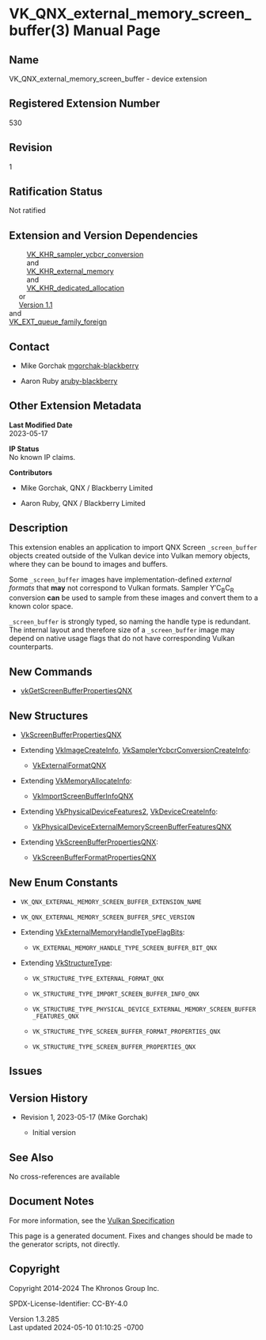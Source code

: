# VK_QNX_external_memory_screen_buffer(3) Manual Page

## Name

VK_QNX_external_memory_screen_buffer - device extension



## <a href="#_registered_extension_number" class="anchor"></a>Registered Extension Number

530

## <a href="#_revision" class="anchor"></a>Revision

1

## <a href="#_ratification_status" class="anchor"></a>Ratification Status

Not ratified

## <a href="#_extension_and_version_dependencies" class="anchor"></a>Extension and Version Dependencies

        
[VK_KHR_sampler_ycbcr_conversion](https://registry.khronos.org/vulkan/specs/1.3-extensions/man/html/VK_KHR_sampler_ycbcr_conversion.html)  
         and  
         [VK_KHR_external_memory](https://registry.khronos.org/vulkan/specs/1.3-extensions/man/html/VK_KHR_external_memory.html)  
         and  
        
[VK_KHR_dedicated_allocation](https://registry.khronos.org/vulkan/specs/1.3-extensions/man/html/VK_KHR_dedicated_allocation.html)  
     or  
     [Version 1.1](#versions-1.1)  
and  
[VK_EXT_queue_family_foreign](https://registry.khronos.org/vulkan/specs/1.3-extensions/man/html/VK_EXT_queue_family_foreign.html)  

## <a href="#_contact" class="anchor"></a>Contact

- Mike Gorchak <a
  href="https://github.com/KhronosGroup/Vulkan-Docs/issues/new?body=%5BVK_QNX_external_memory_screen_buffer%5D%20@mgorchak-blackberry%0A*Here%20describe%20the%20issue%20or%20question%20you%20have%20about%20the%20VK_QNX_external_memory_screen_buffer%20extension*"
  target="_blank" rel="nofollow noopener"><em></em>mgorchak-blackberry</a>

- Aaron Ruby <a
  href="https://github.com/KhronosGroup/Vulkan-Docs/issues/new?body=%5BVK_QNX_external_memory_screen_buffer%5D%20@aruby-blackberry%0A*Here%20describe%20the%20issue%20or%20question%20you%20have%20about%20the%20VK_QNX_external_memory_screen_buffer%20extension*"
  target="_blank" rel="nofollow noopener"><em></em>aruby-blackberry</a>

## <a href="#_other_extension_metadata" class="anchor"></a>Other Extension Metadata

**Last Modified Date**  
2023-05-17

**IP Status**  
No known IP claims.

**Contributors**  
- Mike Gorchak, QNX / Blackberry Limited

- Aaron Ruby, QNX / Blackberry Limited

## <a href="#_description" class="anchor"></a>Description

This extension enables an application to import QNX Screen
`_screen_buffer` objects created outside of the Vulkan device into
Vulkan memory objects, where they can be bound to images and buffers.

Some `_screen_buffer` images have implementation-defined *external
formats* that **may** not correspond to Vulkan formats. Sampler
Y′C<sub>B</sub>C<sub>R</sub> conversion **can** be used to sample from
these images and convert them to a known color space.

`_screen_buffer` is strongly typed, so naming the handle type is
redundant. The internal layout and therefore size of a `_screen_buffer`
image may depend on native usage flags that do not have corresponding
Vulkan counterparts.

## <a href="#_new_commands" class="anchor"></a>New Commands

- [vkGetScreenBufferPropertiesQNX](https://registry.khronos.org/vulkan/specs/1.3-extensions/man/html/vkGetScreenBufferPropertiesQNX.html)

## <a href="#_new_structures" class="anchor"></a>New Structures

- [VkScreenBufferPropertiesQNX](https://registry.khronos.org/vulkan/specs/1.3-extensions/man/html/VkScreenBufferPropertiesQNX.html)

- Extending [VkImageCreateInfo](https://registry.khronos.org/vulkan/specs/1.3-extensions/man/html/VkImageCreateInfo.html),
  [VkSamplerYcbcrConversionCreateInfo](https://registry.khronos.org/vulkan/specs/1.3-extensions/man/html/VkSamplerYcbcrConversionCreateInfo.html):

  - [VkExternalFormatQNX](https://registry.khronos.org/vulkan/specs/1.3-extensions/man/html/VkExternalFormatQNX.html)

- Extending [VkMemoryAllocateInfo](https://registry.khronos.org/vulkan/specs/1.3-extensions/man/html/VkMemoryAllocateInfo.html):

  - [VkImportScreenBufferInfoQNX](https://registry.khronos.org/vulkan/specs/1.3-extensions/man/html/VkImportScreenBufferInfoQNX.html)

- Extending [VkPhysicalDeviceFeatures2](https://registry.khronos.org/vulkan/specs/1.3-extensions/man/html/VkPhysicalDeviceFeatures2.html),
  [VkDeviceCreateInfo](https://registry.khronos.org/vulkan/specs/1.3-extensions/man/html/VkDeviceCreateInfo.html):

  - [VkPhysicalDeviceExternalMemoryScreenBufferFeaturesQNX](https://registry.khronos.org/vulkan/specs/1.3-extensions/man/html/VkPhysicalDeviceExternalMemoryScreenBufferFeaturesQNX.html)

- Extending
  [VkScreenBufferPropertiesQNX](https://registry.khronos.org/vulkan/specs/1.3-extensions/man/html/VkScreenBufferPropertiesQNX.html):

  - [VkScreenBufferFormatPropertiesQNX](https://registry.khronos.org/vulkan/specs/1.3-extensions/man/html/VkScreenBufferFormatPropertiesQNX.html)

## <a href="#_new_enum_constants" class="anchor"></a>New Enum Constants

- `VK_QNX_EXTERNAL_MEMORY_SCREEN_BUFFER_EXTENSION_NAME`

- `VK_QNX_EXTERNAL_MEMORY_SCREEN_BUFFER_SPEC_VERSION`

- Extending
  [VkExternalMemoryHandleTypeFlagBits](https://registry.khronos.org/vulkan/specs/1.3-extensions/man/html/VkExternalMemoryHandleTypeFlagBits.html):

  - `VK_EXTERNAL_MEMORY_HANDLE_TYPE_SCREEN_BUFFER_BIT_QNX`

- Extending [VkStructureType](https://registry.khronos.org/vulkan/specs/1.3-extensions/man/html/VkStructureType.html):

  - `VK_STRUCTURE_TYPE_EXTERNAL_FORMAT_QNX`

  - `VK_STRUCTURE_TYPE_IMPORT_SCREEN_BUFFER_INFO_QNX`

  - `VK_STRUCTURE_TYPE_PHYSICAL_DEVICE_EXTERNAL_MEMORY_SCREEN_BUFFER_FEATURES_QNX`

  - `VK_STRUCTURE_TYPE_SCREEN_BUFFER_FORMAT_PROPERTIES_QNX`

  - `VK_STRUCTURE_TYPE_SCREEN_BUFFER_PROPERTIES_QNX`

## <a href="#_issues" class="anchor"></a>Issues

## <a href="#_version_history" class="anchor"></a>Version History

- Revision 1, 2023-05-17 (Mike Gorchak)

  - Initial version

## <a href="#_see_also" class="anchor"></a>See Also

No cross-references are available

## <a href="#_document_notes" class="anchor"></a>Document Notes

For more information, see the <a
href="https://registry.khronos.org/vulkan/specs/1.3-extensions/html/vkspec.html#VK_QNX_external_memory_screen_buffer"
target="_blank" rel="noopener">Vulkan Specification</a>

This page is a generated document. Fixes and changes should be made to
the generator scripts, not directly.

## <a href="#_copyright" class="anchor"></a>Copyright

Copyright 2014-2024 The Khronos Group Inc.

SPDX-License-Identifier: CC-BY-4.0

Version 1.3.285  
Last updated 2024-05-10 01:10:25 -0700
